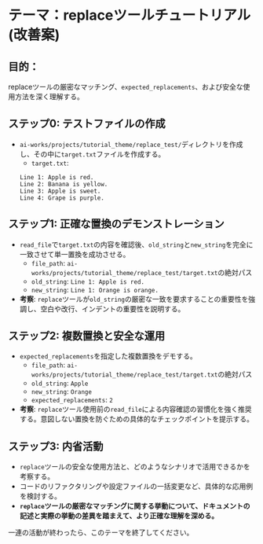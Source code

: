 # テーマ：replaceツールチュートリアル (改善案)

## 目的：
replaceツールの厳密なマッチング、`expected_replacements`、および安全な使用方法を深く理解する。

## ステップ0: テストファイルの作成
* `ai-works/projects/tutorial_theme/replace_test/`ディレクトリを作成し、その中に`target.txt`ファイルを作成する。
  * `target.txt`: 
  ```
  Line 1: Apple is red.
  Line 2: Banana is yellow.
  Line 3: Apple is sweet.
  Line 4: Grape is purple.
  ```

## ステップ1: 正確な置換のデモンストレーション
* `read_file`で`target.txt`の内容を確認後、`old_string`と`new_string`を完全に一致させて単一置換を成功させる。
  * `file_path`: `ai-works/projects/tutorial_theme/replace_test/target.txt`の絶対パス
  * `old_string`: `Line 1: Apple is red.`
  * `new_string`: `Line 1: Orange is orange.`
* **考察**: `replace`ツールが`old_string`の厳密な一致を要求することの重要性を強調し、空白や改行、インデントの重要性を説明する。

## ステップ2: 複数置換と安全な運用
* `expected_replacements`を指定した複数置換をデモする。
  * `file_path`: `ai-works/projects/tutorial_theme/replace_test/target.txt`の絶対パス
  * `old_string`: `Apple`
  * `new_string`: `Orange`
  * `expected_replacements`: `2`
* **考察**: `replace`ツール使用前の`read_file`による内容確認の習慣化を強く推奨する。意図しない置換を防ぐための具体的なチェックポイントを提示する。

## ステップ3: 内省活動
* `replace`ツールの安全な使用方法と、どのようなシナリオで活用できるかを考察する。
* コードのリファクタリングや設定ファイルの一括変更など、具体的な応用例を検討する。
* **`replace`ツールの厳密なマッチングに関する挙動について、ドキュメントの記述と実際の挙動の差異を踏まえて、より正確な理解を深める。**

一連の活動が終わったら、このテーマを終了してください。
